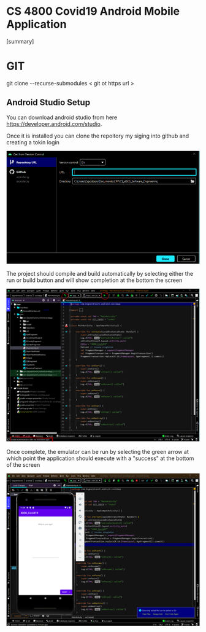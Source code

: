 # CS 4800 Covid19 Android Mobile Application
[summary]

# GIT
git clone --recurse-submodules < git ot https url >

## Android Studio Setup
You can download android studio from here https://developer.android.com/studio. 

Once it is installed you can clone the repoitory my siging into github and creating a tokin login

![Android Studio Setup](readme/clone.PNG)

The project should compile and build automatically by selecting either the run or build button and will show completion at the bottom the screen

![Android Studio Setup](readme/build.PNG)

Once complete, the emulator can be run by selecting the green arrow at which point the application should execute with a "success" at the bottom of the screen

![Android Studio Setup](readme/app.PNG)
